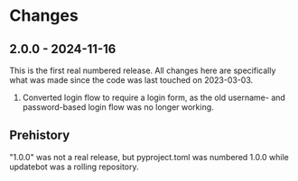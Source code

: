 # Changes

## 2.0.0 - 2024-11-16

This is the first real numbered release. All changes here are specifically what was made since the code was last touched on 2023-03-03.

1. Converted login flow to require a login form, as the old username- and password-based login flow was no longer working.

## Prehistory

"1.0.0" was not a real release, but pyproject.toml was numbered 1.0.0 while updatebot was a rolling repository.
